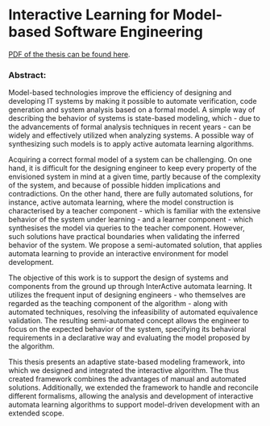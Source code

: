 Interactive Learning for Model-based Software Engineering
=====================
[PDF of the thesis can be found here](https://github.com/aronbsz/gammalearningtdk/raw/main/pdf/thesis.pdf).


<h3>Abstract:</h3>

Model-based technologies improve the efficiency of designing and developing IT systems by making it possible to automate verification, code generation and system analysis based on a formal model. A simple way of describing the behavior of systems is state-based modeling, which - due to the advancements of formal analysis techniques in recent years - can be widely and effectively utilized when analyzing systems. A possible way of synthesizing such models is to apply active automata learning algorithms.

Acquiring a correct formal model of a system can be challenging. On one hand, it is difficult for the designing engineer to keep every property of the envisioned system in mind at a given time, partly because of the complexity of the system, and because of possible hidden implications and contradictions. On the other hand, there are fully automated solutions, for instance, active automata learning, where the model construction is characterised by a teacher component - which is familiar with the extensive behavior of the system under learning - and a learner component - which synthesises the model via queries to the teacher component. However, such solutions have practical boundaries when validating the inferred behavior of the system. We propose a semi-automated solution, that applies automata learning to provide an interactive environment for model development.

The objective of this work is to support the design of systems and components from the ground up through InterActive automata learning. It utilizes the frequent input of designing engineers - who themselves are regarded as the teaching component of the algorithm - along with automated techniques, resolving the infeasibility of automated equivalence validation. The resulting semi-automated concept allows the engineer to focus on the expected behavior of the system, specifying its behavioral requirements in a declarative way and evaluating the model proposed by the algorithm.

This thesis presents an adaptive state-based modeling framework, into which we designed and integrated the interactive algorithm. The thus created framework combines the advantages of manual and automated solutions. Additionally, we extended the framework to handle and reconcile different formalisms, allowing the analysis and development of interactive automata learning algorithms to support model-driven development with an extended scope. 
